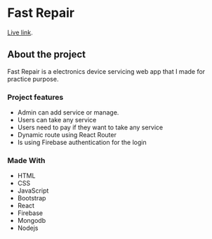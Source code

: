 # Fast Repair

[Live link](https://fast-repair-c13c2.web.app).

## About the project

Fast Repair is a electronics device servicing web app that I made for practice purpose.

### Project features

<ul>
    <li>Admin can add service or manage.</li>
    <li>Users can take any service</li>
    <li>Users need to pay if they want to take any service</li>
    <li>Dynamic route using React Router </li>
    <li>Is using Firebase authentication for the login</li>
</ul>

### Made With

<ul>
    <li>HTML</li>
    <li>CSS</li>
    <li>JavaScript</li>
    <li>Bootstrap</li>
    <li>React</li>
    <li>Firebase</li>
    <li>Mongodb</li>
    <li>Nodejs</li>
</ul>